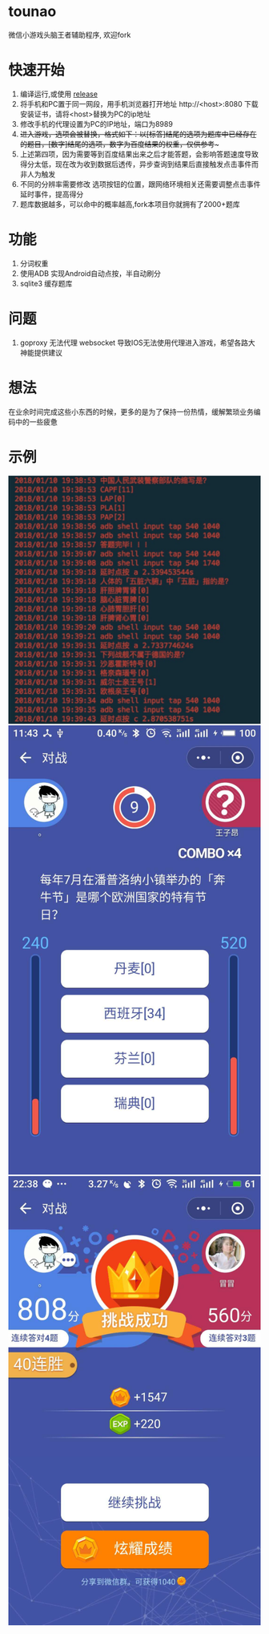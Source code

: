# tounao
微信小游戏头脑王者辅助程序, 欢迎fork

# 快速开始
1. 编译运行,或使用 [release][1]
2. 将手机和PC置于同一网段，用手机浏览器打开地址 http://\<host>:8080 下载安装证书，请将\<host>替换为PC的ip地址
3. 修改手机的代理设置为PC的IP地址，端口为8989
4. ~~进入游戏，选项会被替换，格式如下：以[标答]结尾的选项为题库中已经存在的题目，[数字]结尾的选项，数字为百度结果的权重，仅供参考~~~
5. 上述第四项，因为需要等到百度结果出来之后才能答题，会影响答题速度导致得分太低，现在改为收到数据后透传，异步查询到结果后直接触发点击事件而非人为触发
6. 不同的分辨率需要修改 选项按钮的位置，跟网络环境相关还需要调整点击事件延时事件，提高得分
7. 题库数据越多，可以命中的概率越高,fork本项目你就拥有了2000+题库


# 功能
1. 分词权重
2. 使用ADB 实现Android自动点按，半自动刷分
3. sqlite3 缓存题库



# 问题
1. goproxy 无法代理 websocket 导致IOS无法使用代理进入游戏，希望各路大神能提供建议

# 想法
在业余时间完成这些小东西的时候，更多的是为了保持一份热情，缓解繁琐业务编码中的一些疲惫



# 示例
![刷题过程](screenshot/191515584474_.pic.jpg)
![权重提示](screenshot/161515556265_.pic.jpg)
![连胜](screenshot/201515599760_.pic.jpg)


[1]: (https://github.com/wansir/tounao/releases)



